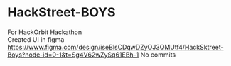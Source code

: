 # HackStreet-BOYS
For HackOrbit Hackathon
<br>
Created UI in figma
https://www.figma.com/design/iseBlsCDqwDZyOJ3QMUtf4/HackSktreet-Boys?node-id=0-1&t=Sg4V62wZySq61EBh-1 
No commits
